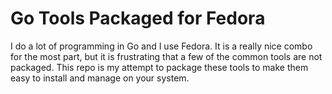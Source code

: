 # Go Tools Packaged for Fedora

I do a lot of programming in Go and I use Fedora. It is a really nice combo for the most part, but it is frustrating
that a few of the common tools are not packaged. This repo is my attempt to package these tools to make them easy to
install and manage on your system.
